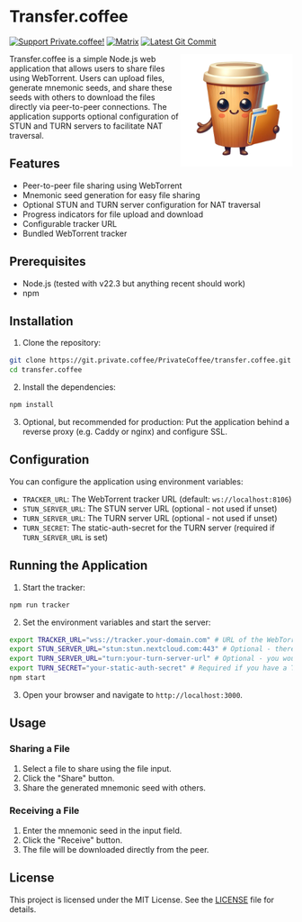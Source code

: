 # Transfer.coffee

[![Support Private.coffee!](https://shields.private.coffee/badge/private.coffee-support%20us!-pink?logo=coffeescript)](https://private.coffee)
[![Matrix](https://shields.private.coffee/badge/Matrix-join%20us!-blue?logo=matrix)](https://matrix.to/#/#private.coffee:private.coffee)
[![Latest Git Commit](https://shields.private.coffee/gitea/last-commit/privatecoffee/transfer.coffee?gitea_url=https://git.private.coffee)](https://git.private.coffee/privatecoffee/transfer.coffee)

<img src="public/img/logo.png" alt="Transfer.coffee Logo" width="200" align="right">

Transfer.coffee is a simple Node.js web application that allows users to share files using WebTorrent. Users can upload files, generate mnemonic seeds, and share these seeds with others to download the files directly via peer-to-peer connections. The application supports optional configuration of STUN and TURN servers to facilitate NAT traversal.

## Features

- Peer-to-peer file sharing using WebTorrent
- Mnemonic seed generation for easy file sharing
- Optional STUN and TURN server configuration for NAT traversal
- Progress indicators for file upload and download
- Configurable tracker URL
- Bundled WebTorrent tracker

## Prerequisites

- Node.js (tested with v22.3 but anything recent should work)
- npm

## Installation

1. Clone the repository:

```bash
git clone https://git.private.coffee/PrivateCoffee/transfer.coffee.git
cd transfer.coffee
```

2. Install the dependencies:

```bash
npm install
```

3. Optional, but recommended for production: Put the application behind a reverse proxy (e.g. Caddy or nginx) and configure SSL.

## Configuration

You can configure the application using environment variables:

- `TRACKER_URL`: The WebTorrent tracker URL (default: `ws://localhost:8106`)
- `STUN_SERVER_URL`: The STUN server URL (optional - not used if unset)
- `TURN_SERVER_URL`: The TURN server URL (optional - not used if unset)
- `TURN_SECRET`: The static-auth-secret for the TURN server (required if `TURN_SERVER_URL` is set)

## Running the Application

1. Start the tracker:

```bash
npm run tracker
```

2. Set the environment variables and start the server:

```bash
export TRACKER_URL="wss://tracker.your-domain.com" # URL of the WebTorrent tracker - default: ws://localhost:8106, use wss:// for secure connections 
export STUN_SERVER_URL="stun:stun.nextcloud.com:443" # Optional - there are public STUN servers available - not used if unset
export TURN_SERVER_URL="turn:your-turn-server-url" # Optional - you would need to set up your own TURN server - don't set this if you don't have one
export TURN_SECRET="your-static-auth-secret" # Required if you have a TURN server - don't set this if you don't have one
npm start
```

3. Open your browser and navigate to `http://localhost:3000`.

## Usage

### Sharing a File

1. Select a file to share using the file input.
2. Click the "Share" button.
3. Share the generated mnemonic seed with others.

### Receiving a File

1. Enter the mnemonic seed in the input field.
2. Click the "Receive" button.
3. The file will be downloaded directly from the peer.

## License

This project is licensed under the MIT License. See the [LICENSE](LICENSE) file for details.

